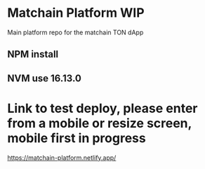 # Matchain Platform WIP

Main platform repo for the matchain TON dApp

## NPM install

## NVM use 16.13.0

# Link to test deploy, please enter from a mobile or resize screen, mobile first in progress
https://matchain-platform.netlify.app/
